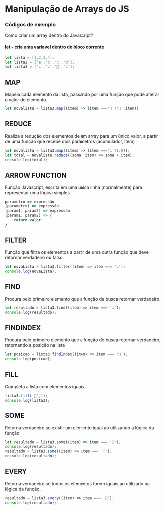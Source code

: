 # Manipulação de Arrays do JS
### Códigos de exemplo
Como criar um array dentro do Javascript?

#### let - cria uma variavel dentro do bloco corrente
```javascript
let lista = [1,2,3,4];
let lista2 = ['a','b','c','d'];
let lista3 = ['☕','☕','🥛','☕'];
```

## MAP
Mapeia cada elemento da lista, passando por uma função que pode alterar o valor do elemento.
```javascript
let novalista = lista3.map((item) => (item ==='🥛'?'🥤':item))
```

## REDUCE
Realiza a redução dos elementos de um array para um único valor, a partir de uma função que recebe dois parâmetros (acumulador, item)
```javascript
let novalista = lista3.map((item) => (item ==='☕'?1:0));
let total = novalista.reduce((soma, item) => soma + item);
console.log(total);
```

## ARROW FUNCTION
Função Javascript, escrita em uma única linha (normalmente) para representar uma lógica simples.
```javascript
parametro => expressão
(parametro) => expressão
(param1, param2) => expressão
(param1, param2) => {
    return valor
}
```

## FILTER
Função que filtra os elementos a partir de uma outra função que deve retornar verdadeiro ou falso.
```javascript
let novaLista = lista3.filter((item) => item === '☕');
console.log(novaLista);
```

## FIND
Procura pelo primeiro elemento que a função de busca retornar verdadeiro.
```javascript
let resultado = lista3.find((item) => item === '☕');
console.log(resultado);
```

## FINDINDEX
Procura pelo primeiro elemento que a função de busca retornar verdadeiro, retornando a posição na lista
```javascript
let posicao = lista3.findIndex((item) => item === '🥛');
console.log(posicao);
```

## FILL
Completa a lista com elementos iguais.
```javascript
lista3.fill('🐸',1);
console.log(lista3);
```

## SOME
Retorna verdadeiro se existir um elemento igual ao utilizando a lógica da função
```javascript
let resultado = lista3.some((item) => item === '🐸');
console.log(resultado);
resultado = lista3.some((item) => item === '🥛');
console.log(resultado);
```


## EVERY
Retorna verdadeiro se todos os elementos forem iguais ao utilizado na lógica da função.
```javascript
resultado = lista3.every((item) => item === '🥛');
console.log(resultado);
```